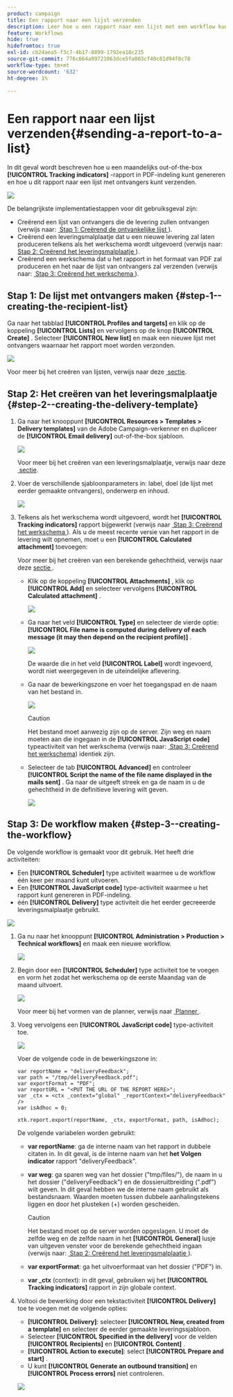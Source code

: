 ```yaml
---
product: campaign
title: Een rapport naar een lijst verzenden
description: Leer hoe u een rapport naar een lijst met een workflow kunt verzenden
feature: Workflows
hide: true
hidefromtoc: true
exl-id: cb24aea5-f3c7-4b17-8899-1792ea18c235
source-git-commit: 776c664a99721063dce5fa003cf40c81d94f8c78
workflow-type: tm+mt
source-wordcount: '632'
ht-degree: 1%

---
```


# Een rapport naar een lijst verzenden{#sending-a-report-to-a-list}



In dit geval wordt beschreven hoe u een maandelijks out-of-the-box **[!UICONTROL Tracking indicators]** -rapport in PDF-indeling kunt genereren en hoe u dit rapport naar een lijst met ontvangers kunt verzenden.

![](assets/use_case_report_intro.png)

De belangrijkste implementatiestappen voor dit gebruiksgeval zijn:

* Creërend een lijst van ontvangers die de levering zullen ontvangen (verwijs naar: [&#x200B; Stap 1: Creërend de ontvankelijke lijst &#x200B;](#step-1--creating-the-recipient-list)).
* Creërend een leveringsmalplaatje dat u een nieuwe levering zal laten produceren telkens als het werkschema wordt uitgevoerd (verwijs naar: [&#x200B; Stap 2: Creërend het leveringsmalplaatje &#x200B;](#step-2--creating-the-delivery-template)).
* Creërend een werkschema dat u het rapport in het formaat van PDF zal produceren en het naar de lijst van ontvangers zal verzenden (verwijs naar: [&#x200B; Stap 3: Creërend het werkschema &#x200B;](#step-3--creating-the-workflow)).

## Stap 1: De lijst met ontvangers maken {#step-1--creating-the-recipient-list}

Ga naar het tabblad **[!UICONTROL Profiles and targets]** en klik op de koppeling **[!UICONTROL Lists]** en vervolgens op de knop **[!UICONTROL Create]** . Selecteer **[!UICONTROL New list]** en maak een nieuwe lijst met ontvangers waarnaar het rapport moet worden verzonden.

![](assets/use_case_report_1.png)

Voor meer bij het creëren van lijsten, verwijs naar deze [&#x200B; sectie &#x200B;](../../platform/using/creating-and-managing-lists.md).

## Stap 2: Het creëren van het leveringsmalplaatje {#step-2--creating-the-delivery-template}

1. Ga naar het knooppunt **[!UICONTROL Resources > Templates > Delivery templates]** van de Adobe Campaign-verkenner en dupliceer de **[!UICONTROL Email delivery]** out-of-the-box sjabloon.

   ![](assets/use_case_report_2.png)

   Voor meer bij het creëren van een leveringsmalplaatje, verwijs naar deze [&#x200B; sectie &#x200B;](../../delivery/using/about-templates.md).

1. Voer de verschillende sjabloonparameters in: label, doel (de lijst met eerder gemaakte ontvangers), onderwerp en inhoud.

   ![](assets/use_case_report_3.png)

1. Telkens als het werkschema wordt uitgevoerd, wordt het **[!UICONTROL Tracking indicators]** rapport bijgewerkt (verwijs naar [&#x200B; Stap 3: Creërend het werkschema &#x200B;](#step-3--creating-the-workflow)). Als u de meest recente versie van het rapport in de levering wilt opnemen, moet u een **[!UICONTROL Calculated attachment]** toevoegen:

   Voor meer bij het creëren van een berekende gehechtheid, verwijs naar deze [&#x200B; sectie &#x200B;](../../delivery/using/attaching-files.md#creating-a-calculated-attachment).

   * Klik op de koppeling **[!UICONTROL Attachments]** , klik op **[!UICONTROL Add]** en selecteer vervolgens **[!UICONTROL Calculated attachment]** .

     ![](assets/use_case_report_4.png)

   * Ga naar het veld **[!UICONTROL Type]** en selecteer de vierde optie: **[!UICONTROL File name is computed during delivery of each message (it may then depend on the recipient profile)]** .

     ![](assets/use_case_report_5.png)

     De waarde die in het veld **[!UICONTROL Label]** wordt ingevoerd, wordt niet weergegeven in de uiteindelijke aflevering.

   * Ga naar de bewerkingszone en voer het toegangspad en de naam van het bestand in.

     ![](assets/use_case_report_6.png)

     >[!CAUTION]
     >
     >Het bestand moet aanwezig zijn op de server. Zijn weg en naam moeten aan die ingegaan in de **[!UICONTROL JavaScript code]** typeactiviteit van het werkschema (verwijs naar: [&#x200B; Stap 3: Creërend het werkschema &#x200B;](#step-3--creating-the-workflow)) identiek zijn.

   * Selecteer de tab **[!UICONTROL Advanced]** en controleer **[!UICONTROL Script the name of the file name displayed in the mails sent]** . Ga naar de uitgeeft streek en ga de naam in u de gehechtheid in de definitieve levering wilt geven.

     ![](assets/use_case_report_6bis.png)

## Stap 3: De workflow maken {#step-3--creating-the-workflow}

De volgende workflow is gemaakt voor dit gebruik. Het heeft drie activiteiten:

* Een **[!UICONTROL Scheduler]** type activiteit waarmee u de workflow één keer per maand kunt uitvoeren.
* Een **[!UICONTROL JavaScript code]** type-activiteit waarmee u het rapport kunt genereren in PDF-indeling.
* één **[!UICONTROL Delivery]** type activiteit die het eerder gecreeerde leveringsmalplaatje gebruikt.

![](assets/use_case_report_8.png)

1. Ga nu naar het knooppunt **[!UICONTROL Administration > Production > Technical workflows]** en maak een nieuwe workflow.

   ![](assets/use_case_report_7.png)

1. Begin door een **[!UICONTROL Scheduler]** type activiteit toe te voegen en vorm het zodat het werkschema op de eerste Maandag van de maand uitvoert.

   ![](assets/use_case_report_9.png)

   Voor meer bij het vormen van de planner, verwijs naar [&#x200B; Planner &#x200B;](scheduler.md).

1. Voeg vervolgens een **[!UICONTROL JavaScript code]** type-activiteit toe.

   ![](assets/use_case_report_10.png)

   Voer de volgende code in de bewerkingszone in:

   ```
   var reportName = "deliveryFeedback";
   var path = "/tmp/deliveryFeedback.pdf";
   var exportFormat = "PDF";
   var reportURL = "<PUT THE URL OF THE REPORT HERE>";
   var _ctx = <ctx _context="global" _reportContext="deliveryFeedback" />
   var isAdhoc = 0;
   
   xtk.report.export(reportName, _ctx, exportFormat, path, isAdhoc);
   ```

   De volgende variabelen worden gebruikt:

   * **var reportName**: ga de interne naam van het rapport in dubbele citaten in. In dit geval, is de interne naam van het **het Volgen indicator** rapport &quot;deliveryFeedback&quot;.
   * **var weg**: ga sparen weg van het dossier (&quot;tmp/files/&quot;), de naam in u het dossier (&quot;deliveryFeedback&quot;) en de dossieruitbreiding (&quot;.pdf&quot;) wilt geven. In dit geval hebben we de interne naam gebruikt als bestandsnaam. Waarden moeten tussen dubbele aanhalingstekens liggen en door het plusteken (+) worden gescheiden.

     >[!CAUTION]
     >
     >Het bestand moet op de server worden opgeslagen. U moet de zelfde weg en de zelfde naam in het **[!UICONTROL General]** lusje van uitgeven venster voor de berekende gehechtheid ingaan (verwijs naar: [&#x200B; Stap 2: Creërend het leveringsmalplaatje &#x200B;](#step-2--creating-the-delivery-template)).

   * **var exportFormat**: ga het uitvoerformaat van het dossier (&quot;PDF&quot;) in.
   * **var _ctx** (context): in dit geval, gebruiken wij het **[!UICONTROL Tracking indicators]** rapport in zijn globale context.

1. Voltooi de bewerking door een tekstactiviteit **[!UICONTROL Delivery]** toe te voegen met de volgende opties:

   * **[!UICONTROL Delivery]**: selecteer **[!UICONTROL New, created from a template]** en selecteer de eerder gemaakte leveringssjabloon.
   * Selecteer **[!UICONTROL Specified in the delivery]** voor de velden **[!UICONTROL Recipients]** en **[!UICONTROL Content]** .
   * **[!UICONTROL Action to execute]**: select **[!UICONTROL Prepare and start]** .
   * U kunt **[!UICONTROL Generate an outbound transition]** en **[!UICONTROL Process errors]** niet controleren.

   ![](assets/use_case_report_11.png)
